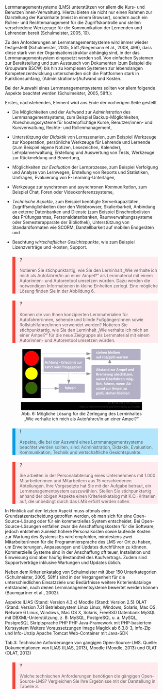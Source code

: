 Lernmanagementsysteme (LMS) unterstützen vor allem die Kurs- und Benutzer/innen-Verwaltung. Hierzu bieten sie nicht nur einen Rahmen zur Darstellung der Kursinhalte (meist in einem Browser), sondern auch ein Rollen- und Rechtemanagement für die Zugriffskontrolle und stellen verschiedene Werkzeuge für die Kommunikation der Lernenden und Lehrenden bereit (Schulmeister, 2005, 10).

Zu den Anforderungen an Lernmanagementsysteme wird immer wieder festgestellt (Schulmeister, 2005, 55ff.;Niegemann et al., 2008, 499), dass diese stark von der Organisationsstruktur abhängig sind, in der das Lernmanagementsystem eingesetzt werden soll. Von einfachen Systemen zur Bereitstellung und zum Austausch von Dokumenten (zum Beispiel die Groupware BSCW) bis hin zu komplexen Systemen zur lebenslangen Kompetenzentwicklung unterscheiden sich die Plattformen stark in Funktionsumfang, (Administrations-)Aufwand und Kosten.

Bei der Auswahl eines Lernmanagementsystems sollten vor allem folgende Aspekte beachtet werden (Schulmeister, 2005, 58ff.):

Erstes, nachstehendes, Element wird ans Ende der vorherigen Seite gestellt

- Die Möglichkeiten und der Aufwand zur *Administration* des Lernmanagementsystems, zum Beispiel Backup-Möglichkeiten, Abrechnungssysteme für kostenpflichtige Kurse, Benutzer/innen- und Kursverwaltung, Rechte- und Rollenmanagement,
- Unterstützung der *Didaktik* von Lernszenarien, zum Beispiel Werkzeuge zur Kooperation, persönliche Werkzeuge für Lehrende und Lernende (zum Beispiel eigene Notizen, Lesezeichen, Kalender), Lehrplanverwaltung, Erstellung und Auswertung von Tests, Werkzeuge zur Rückmeldung und Bewertung,

- Möglichkeiten zur *Evaluation* der Lernprozesse, zum Beispiel Verfolgung und Analyse von Lernwegen, Erstellung von Reports und Statistiken, Umfragen, Evaluierung von E-Learning-Unterlagen,
- Werkzeuge zur synchronen und asynchronen *Kommunikation*, zum Beispiel Chat, Foren oder Videokonferenzsysteme,
- *Technische Aspekte*, zum Beispiel benötigte Serverkapazitäten, Zugriffsmöglichkeiten über den Webbrowser, Skalierbarkeit, Anbindung an externe Datenbanken und Dienste (zum Beispiel Einschreibelisten des Prüfungsamtes, Personaldatenbanken, Raumverwaltungssysteme oder Semesterapparate der Bibliothek), Unterstützung von Standardformaten wie SCORM, Darstellbarkeit auf mobilen Endgeräten und
- Beachtung *wirtschaftlicher Gesichtspunkte*, wie zum Beispiel Lizenzverträge und -kosten, Support.

<blockquote style="background: #FFEBEE; border-left: 10px solid #F44336">

### ?

Notieren Sie stichpunktartig, wie Sie den Lerninhalt „Wie verhalte ich mich als Autofahrer/in an einer Ampel?“ als Lernmaterial mit einem Autorinnen- und Autorentool umsetzen würden. Dazu werden die notwendigen Informationen in kleine Einheiten zerlegt. Eine mögliche Lösung finden Sie in der Abbildung 6.

</blockquote>

<blockquote style="background: #FFEBEE; border-left: 10px solid #F44336">

### ?

Können die von Ihnen konzipierten Lernmaterialien für Autofahrer/innen, sehende und blinde Fußgänger/innen sowie Rollstuhlfahrer/innen verwendet werden? Notieren Sie stichpunktartig, wie Sie den Lerninhalt „Wie verhalte ich mich an einer Ampel?“ für die neue Zielgruppe als Lernmaterial mit einem Autorinnen- und Autorentool umsetzen würden.

</blockquote>

<center><figure>
  <img src="img/6_Mögliche_Lösung_für_die_Zerlegung_des_Lerninhaltes_Wie_verhalte_ich_mich_als_Aut.png" alt="Abb. 6: Mögliche Lösung für die Zerlegung des Lerninhaltes „Wie verhalte ich mich als Autofahrer/in an einer Ampel?“">
  <figcaption>Abb. 6: Mögliche Lösung für die Zerlegung des Lerninhaltes „Wie verhalte ich mich als Autofahrer/in an einer Ampel?“</figcaption>
</figure></center>


<blockquote style="background: #B3E5FC; border-left: 10px solid #039BE5">

### !

Aspekte, die bei der Auswahl eines Lernmanagementsystems beachtet werden sollten, sind: Administration, Didaktik, Evaluation, Kommunikation, Technik und wirtschaftliche Gesichtspunkte.

</blockquote>

<blockquote style="background: #FFEBEE; border-left: 10px solid #F44336">

### ?

Sie arbeiten in der Personalabteilung eines Unternehmens mit 1.000 Mitarbeiterinnen und Mitarbeitern aus 15 verschiedenen Abteilungen. Ihre Vorgesetzte hat Sie mit der Aufgabe betraut, ein Lernmanagementsystem auszuwählen. Stellen Sie stichpunktartig anhand der obigen Aspekte einen Kriterienkatalog mit K.O.-Kriterien auf, die unbedingt durch das LMS erfüllt werden sollen.

</blockquote>

In Hinblick auf den letzten Aspekt muss oftmals eine Grundsatzentscheidung getroffen werden, ob man sich für eine Open-Source-Lösung oder für ein kommerzielles System entscheidet. Bei Open-Source-Lösungen entfallen zwar die Anschaffungskosten für die Software, jedoch entstehen zumeist höhere Personalkosten sowie laufende Kosten zur Wartung des Systems: Es wird empfohlen, mindestens zwei Mitarbeiter/innen für die Programmiersprache des LMS vor Ort zu haben, um Erweiterungen, Anpassungen und Updates durchführen zu können. Kommerzielle Systeme sind in der Anschaffung oft teuer, Installation und Einweisung sind aber häufig Bestandteil des Kaufvertrags. Zudem sind Supportverträge inklusive Wartungen und Updates üblich.

Neben dem Kriterienkatalog von Schulmeister mit über 150 Unterkategorien (Schulmeister, 2005, 58ff.) sind in der Vergangenheit für die unterschiedlichen Einsatzziele und Bedürfnisse weitere Kriterienkataloge entstanden, nach denen Lernmanagementsysteme bewertet werden können (Baumgartner et al., 2002).

Aspekte ILIAS (Stand: Version 4.3.x) Moodle (Stand: Version 2.5) OLAT (Stand: Version 7.2) Betriebssystem Linux Linux, Windows, Solaris, Mac OS, Netware 6 Linux, Windows, Mac OS X, Solaris, FreeBSD Datenbank MySQL mit DBXML-Unterstützung, z. B. MySQL, PostgreSQL u. a. MySQL, PostgreSQL Skriptsprache PHP PHP Java-Framework mit PHP-basiertem Kurssystem Weitere Voraussetzungen Image Magick ab 6.3.8-3, Info-Zip und Info-Unzip Apache Tomcat Web-Container mit Java-SDK

</blockquote>

Tab.3: Technische Anforderungen von gängigen Open-Source-LMS. Quelle: Dokumentationen von ILIAS (ILIAS, 2013), Moodle (Moodle, 2013) und OLAT (OLAT, 2013)

<blockquote style="background: #FFEBEE; border-left: 10px solid #F44336">

### ?

Welche technischen Anforderungen benötigen die gängigen Open-Source-LMS? Vergleichen Sie Ihre Ergebnisse mit der Darstellung in Tabelle 3.

</blockquote>
